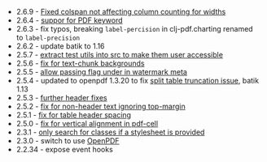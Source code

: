 * 2.6.9 - [Fixed colspan not affecting column counting for widths](https://github.com/clj-pdf/clj-pdf/pull/243)
* 2.6.4 - [suppor for PDF keyword](https://github.com/clj-pdf/clj-pdf/pull/233)
* 2.6.3 - fix typos, breaking `label-percision` in clj-pdf.charting renamed to `label-precision`
* 2.6.2 - update batik to 1.16
* 2.5.7 - [extract test utils into src to make them user accessible](https://github.com/clj-pdf/clj-pdf/pull/211)
* 2.5.6 - [fix for text-chunk backgrounds](https://github.com/clj-pdf/clj-pdf/commit/8c42aaf958ca3d640365ff1baa4f2ab297f46a88)
* 2.5.5 - [allow passing flag under in watermark meta](https://github.com/clj-pdf/clj-pdf/pull/207)
* 2.5.4 - updated to openpdf 1.3.20 to fix [split table truncation issue](https://github.com/clj-pdf/clj-pdf/issues/203), batik 1.13
* 2.5.3 - [further header fixes](https://github.com/clj-pdf/clj-pdf/pull/202)
* 2.5.2 - [fix for non-header text ignoring top-margin](https://github.com/clj-pdf/clj-pdf/pull/201)
* 2.5.1 - [fix for table header spacing](https://github.com/clj-pdf/clj-pdf/pull/198)
* 2.5.0 - [fix for vertical alignment in pdf-cell](https://github.com/clj-pdf/clj-pdf/pull/197)
* 2.3.1 - [only search for classes if a stylesheet is provided](https://github.com/clj-pdf/clj-pdf/pull/163)
* 2.3.0 - switch to use [OpenPDF](https://librepdf.github.io/OpenPDF/)
* 2.2.34 - expose event hooks
